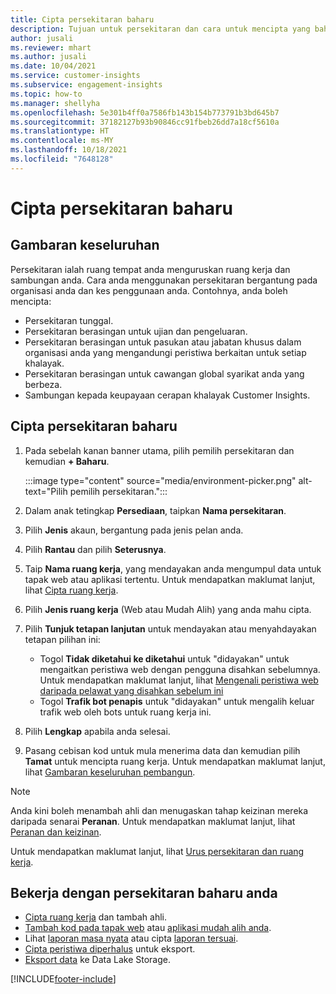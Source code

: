 ```yaml
---
title: Cipta persekitaran baharu
description: Tujuan untuk persekitaran dan cara untuk mencipta yang baharu.
author: jusali
ms.reviewer: mhart
ms.author: jusali
ms.date: 10/04/2021
ms.service: customer-insights
ms.subservice: engagement-insights
ms.topic: how-to
ms.manager: shellyha
ms.openlocfilehash: 5e301b4ff0a7586fb143b154b773791b3bd645b7
ms.sourcegitcommit: 37182127b93b90846cc91fbeb26dd7a18cf5610a
ms.translationtype: HT
ms.contentlocale: ms-MY
ms.lasthandoff: 10/18/2021
ms.locfileid: "7648128"
---
```

# <a name="create-a-new-environment"></a>Cipta persekitaran baharu 

## <a name="overview"></a>Gambaran keseluruhan

Persekitaran ialah ruang tempat anda menguruskan ruang kerja dan sambungan anda. Cara anda menggunakan persekitaran bergantung pada organisasi anda dan kes penggunaan anda. Contohnya, anda boleh mencipta:

- Persekitaran tunggal.
- Persekitaran berasingan untuk ujian dan pengeluaran.
- Persekitaran berasingan untuk pasukan atau jabatan khusus dalam organisasi anda yang mengandungi peristiwa berkaitan untuk setiap khalayak.
- Persekitaran berasingan untuk cawangan global syarikat anda yang berbeza.
- Sambungan kepada keupayaan cerapan khalayak Customer Insights.

## <a name="create-a-new-environment"></a>Cipta persekitaran baharu

1. Pada sebelah kanan banner utama, pilih pemilih persekitaran dan kemudian **+ Baharu**.

   :::image type="content" source="media/environment-picker.png" alt-text="Pilih pemilih persekitaran.":::

1. Dalam anak tetingkap **Persediaan**, taipkan **Nama persekitaran**.

1. Pilih **Jenis** akaun, bergantung pada jenis pelan anda.

1. Pilih **Rantau** dan pilih **Seterusnya**. 

1. Taip **Nama ruang kerja**, yang mendayakan anda mengumpul data untuk tapak web atau aplikasi tertentu. Untuk mendapatkan maklumat lanjut, lihat [Cipta ruang kerja](create-workspace.md).

1. Pilih **Jenis ruang kerja** (Web atau Mudah Alih) yang anda mahu cipta. 

1. Pilih **Tunjuk tetapan lanjutan** untuk mendayakan atau menyahdayakan tetapan pilihan ini:

   - Togol **Tidak diketahui ke diketahui** untuk "didayakan" untuk mengaitkan peristiwa web dengan pengguna disahkan sebelumnya. Untuk mendapatkan maklumat lanjut, lihat [Mengenali peristiwa web daripada pelawat yang disahkan sebelum ini](unknown-to-known.md)
   - Togol **Trafik bot penapis** untuk "didayakan" untuk mengalih keluar trafik web oleh bots untuk ruang kerja ini. 

1. Pilih **Lengkap** apabila anda selesai. 

1. Pasang cebisan kod untuk mula menerima data dan kemudian pilih **Tamat** untuk mencipta ruang kerja. Untuk mendapatkan maklumat lanjut, lihat [Gambaran keseluruhan pembangun](developer-resources.md).

> [!NOTE]
> Anda kini boleh menambah ahli dan menugaskan tahap keizinan mereka daripada senarai **Peranan**. Untuk mendapatkan maklumat lanjut, lihat [Peranan dan keizinan](user-roles.md). 

Untuk mendapatkan maklumat lanjut, lihat [Urus persekitaran dan ruang kerja](manage-environments-workspaces.md).

## <a name="work-with-your-new-environment"></a>Bekerja dengan persekitaran baharu anda

- [Cipta ruang kerja](../engagement-insights/create-workspace.md) dan tambah ahli.
- [Tambah kod pada tapak web](../engagement-insights/instrument-website.md) atau [aplikasi mudah alih anda](../engagement-insights/developer-resources.md#capture-events-from-mobile-apps).
- Lihat [laporan masa nyata](../engagement-insights/view-reports.md) atau cipta [laporan tersuai](../engagement-insights/custom-reports.md).
- [Cipta peristiwa diperhalus](../engagement-insights/refined-events.md) untuk eksport.
- [Eksport data](../engagement-insights/export-events.md) ke Data Lake Storage.

[!INCLUDE[footer-include](../includes/footer-banner.md)]

